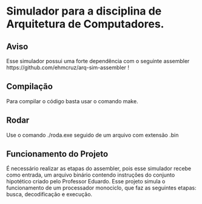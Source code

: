 <h1>Simulador para a disciplina de Arquitetura de Computadores.</h1> 
<h2>Aviso</h2>
<p>Esse simulador possui uma forte dependência com o seguinte assembler https://github.com/ehmcruz/arq-sim-assembler !</p>
<h2>Compilação</h2>
<p>Para compilar o código basta usar o comando make.</p>
<h2>Rodar</h2>
<p>Use o comando ./roda.exe seguido de um arquivo com extensão .bin</p>
<h2>Funcionamento do Projeto</h2>
<p>É necessário realizar as etapas do assembler, pois esse simulador recebe como entrada, um arquivo binário contendo instruções do conjunto hipotético criado pelo Professor Eduardo. Esse projeto simula o funcionamento de um processador monociclo, que faz as seguintes etapas: busca, decodificação e execução.</p>

